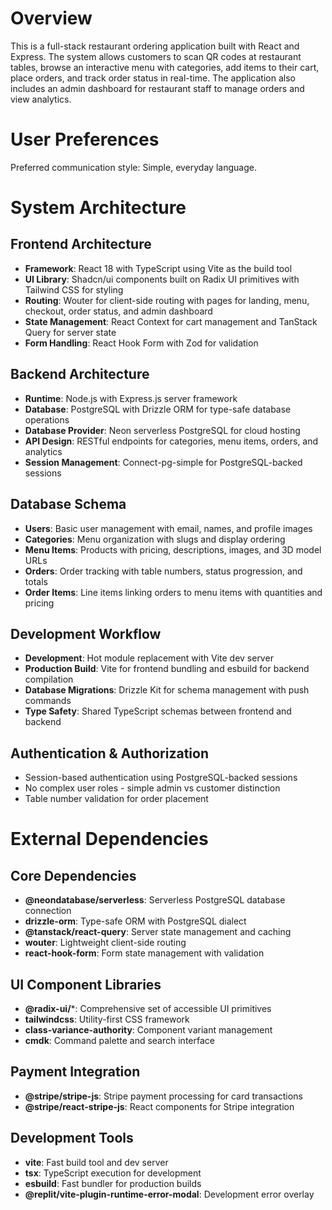 # Overview

This is a full-stack restaurant ordering application built with React and Express. The system allows customers to scan QR codes at restaurant tables, browse an interactive menu with categories, add items to their cart, place orders, and track order status in real-time. The application also includes an admin dashboard for restaurant staff to manage orders and view analytics.

# User Preferences

Preferred communication style: Simple, everyday language.

# System Architecture

## Frontend Architecture
- **Framework**: React 18 with TypeScript using Vite as the build tool
- **UI Library**: Shadcn/ui components built on Radix UI primitives with Tailwind CSS for styling
- **Routing**: Wouter for client-side routing with pages for landing, menu, checkout, order status, and admin dashboard
- **State Management**: React Context for cart management and TanStack Query for server state
- **Form Handling**: React Hook Form with Zod for validation

## Backend Architecture
- **Runtime**: Node.js with Express.js server framework
- **Database**: PostgreSQL with Drizzle ORM for type-safe database operations
- **Database Provider**: Neon serverless PostgreSQL for cloud hosting
- **API Design**: RESTful endpoints for categories, menu items, orders, and analytics
- **Session Management**: Connect-pg-simple for PostgreSQL-backed sessions

## Database Schema
- **Users**: Basic user management with email, names, and profile images
- **Categories**: Menu organization with slugs and display ordering
- **Menu Items**: Products with pricing, descriptions, images, and 3D model URLs
- **Orders**: Order tracking with table numbers, status progression, and totals
- **Order Items**: Line items linking orders to menu items with quantities and pricing

## Development Workflow
- **Development**: Hot module replacement with Vite dev server
- **Production Build**: Vite for frontend bundling and esbuild for backend compilation
- **Database Migrations**: Drizzle Kit for schema management with push commands
- **Type Safety**: Shared TypeScript schemas between frontend and backend

## Authentication & Authorization
- Session-based authentication using PostgreSQL-backed sessions
- No complex user roles - simple admin vs customer distinction
- Table number validation for order placement

# External Dependencies

## Core Dependencies
- **@neondatabase/serverless**: Serverless PostgreSQL database connection
- **drizzle-orm**: Type-safe ORM with PostgreSQL dialect
- **@tanstack/react-query**: Server state management and caching
- **wouter**: Lightweight client-side routing
- **react-hook-form**: Form state management with validation

## UI Component Libraries
- **@radix-ui/***: Comprehensive set of accessible UI primitives
- **tailwindcss**: Utility-first CSS framework
- **class-variance-authority**: Component variant management
- **cmdk**: Command palette and search interface

## Payment Integration
- **@stripe/stripe-js**: Stripe payment processing for card transactions
- **@stripe/react-stripe-js**: React components for Stripe integration

## Development Tools
- **vite**: Fast build tool and dev server
- **tsx**: TypeScript execution for development
- **esbuild**: Fast bundler for production builds
- **@replit/vite-plugin-runtime-error-modal**: Development error overlay